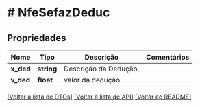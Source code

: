 # # NfeSefazDeduc

## Propriedades

Nome | Tipo | Descrição | Comentários
------------ | ------------- | ------------- | -------------
**x_ded** | **string** | Descrição da Dedução. |
**v_ded** | **float** | valor da dedução. |

[[Voltar à lista de DTOs]](../../README.md#models) [[Voltar à lista de API]](../../README.md#endpoints) [[Voltar ao README]](../../README.md)
